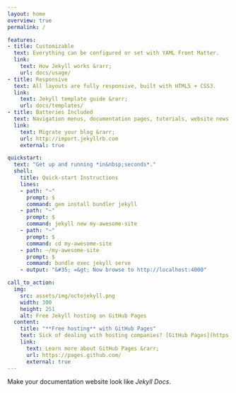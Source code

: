 ```yaml
---
layout: home
overview: true
permalink: /

features:
- title: Customizable
  text: Everything can be configured or set with YAML Front Matter.
  link:
    text: How Jekyll works &rarr;
    url: docs/usage/
- title: Responsive
  text: All layouts are fully responsive, built with HTML5 + CSS3.
  link:
    text: Jekyll template guide &rarr;
    url: docs/templates/
- title: Batteries Included
  text: Navigation menus, documentation pages, tutorials, website news...
  link:
    text: Migrate your blog &rarr;
    url: http://import.jekyllrb.com
    external: true

quickstart:
  text: "Get up and running *in&nbsp;seconds*."
  shell:
    title: Quick-start Instructions
    lines:
    - path: "~"
      prompt: $
      command: gem install bundler jekyll
    - path: "~"
      prompt: $
      command: jekyll new my-awesome-site
    - path: "~"
      prompt: $
      command: cd my-awesome-site
    - path: ~/my-awesome-site
      prompt: $
      command: bundle exec jekyll serve
    - output: "&#35; =&gt; Now browse to http://localhost:4000"

call_to_action:
  img:
    src: assets/img/octojekyll.png
    width: 300
    height: 251
    alt: Free Jekyll hosting on GitHub Pages
  content:
    title: "**Free hosting** with GitHub Pages"
    text: Sick of dealing with hosting companies? [GitHub Pages](https://pages.github.com/) are *powered by Jekyll*, so you can easily deploy your site using GitHub for free&mdash;[custom domain name](https://help.github.com/articles/about-supported-custom-domains/) and&nbsp;all.
    link:
      text: Learn more about GitHub Pages &rarr;
      url: https://pages.github.com/
      external: true
---
```


Make your documentation website look like *Jekyll&nbsp;Docs*.
